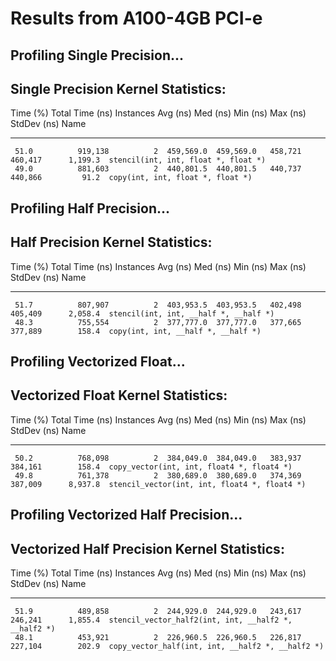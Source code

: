 # Results from A100-4GB PCI-e

Profiling Single Precision...
----------------------------------------
Single Precision Kernel Statistics:
----------------------------------------

 Time (%)  Total Time (ns)  Instances  Avg (ns)   Med (ns)   Min (ns)  Max (ns)  StdDev (ns)                 Name                
 --------  ---------------  ---------  ---------  ---------  --------  --------  -----------  -----------------------------------
     51.0          919,138          2  459,569.0  459,569.0   458,721   460,417      1,199.3  stencil(int, int, float *, float *)
     49.0          881,603          2  440,801.5  440,801.5   440,737   440,866         91.2  copy(int, int, float *, float *)   


Profiling Half Precision...
----------------------------------------
Half Precision Kernel Statistics:
----------------------------------------

 Time (%)  Total Time (ns)  Instances  Avg (ns)   Med (ns)   Min (ns)  Max (ns)  StdDev (ns)                  Name                 
 --------  ---------------  ---------  ---------  ---------  --------  --------  -----------  -------------------------------------
     51.7          807,907          2  403,953.5  403,953.5   402,498   405,409      2,058.4  stencil(int, int, __half *, __half *)
     48.3          755,554          2  377,777.0  377,777.0   377,665   377,889        158.4  copy(int, int, __half *, __half *)   


Profiling Vectorized Float...
----------------------------------------
Vectorized Float Kernel Statistics:
----------------------------------------

 Time (%)  Total Time (ns)  Instances  Avg (ns)   Med (ns)   Min (ns)  Max (ns)  StdDev (ns)                      Name                    
 --------  ---------------  ---------  ---------  ---------  --------  --------  -----------  --------------------------------------------
     50.2          768,098          2  384,049.0  384,049.0   383,937   384,161        158.4  copy_vector(int, int, float4 *, float4 *)   
     49.8          761,378          2  380,689.0  380,689.0   374,369   387,009      8,937.8  stencil_vector(int, int, float4 *, float4 *)


Profiling Vectorized Half Precision...
----------------------------------------
Vectorized Half Precision Kernel Statistics:
----------------------------------------

 Time (%)  Total Time (ns)  Instances  Avg (ns)   Med (ns)   Min (ns)  Max (ns)  StdDev (ns)                          Name                        
 --------  ---------------  ---------  ---------  ---------  --------  --------  -----------  ----------------------------------------------------
     51.9          489,858          2  244,929.0  244,929.0   243,617   246,241      1,855.4  stencil_vector_half2(int, int, __half2 *, __half2 *)
     48.1          453,921          2  226,960.5  226,960.5   226,817   227,104        202.9  copy_vector_half(int, int, __half2 *, __half2 *)    

